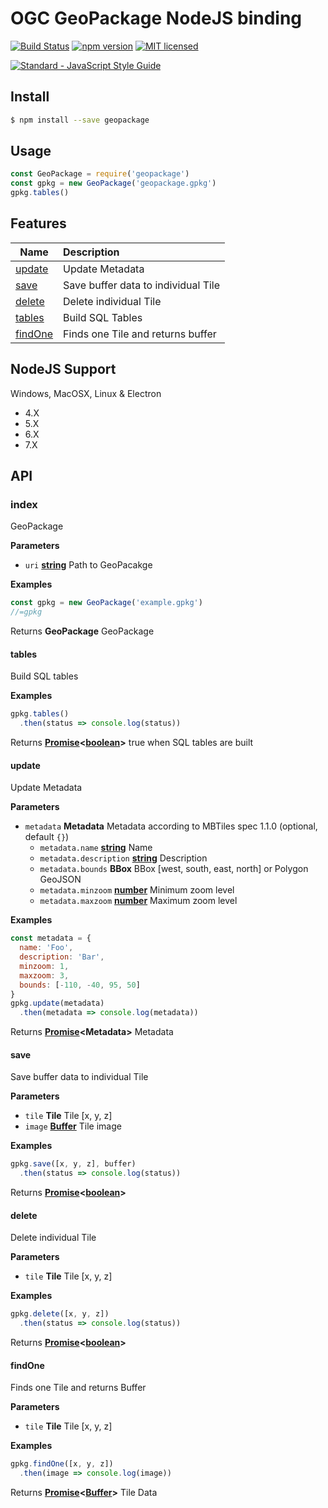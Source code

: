 # OGC GeoPackage NodeJS binding

[![Build Status](https://travis-ci.org/DenisCarriere/geopackage.svg?branch=master)](https://travis-ci.org/DenisCarriere/geopackage)
[![npm version](https://badge.fury.io/js/geopackage.svg)](https://badge.fury.io/js/geopackage)
[![MIT licensed](https://img.shields.io/badge/license-MIT-blue.svg)](https://raw.githubusercontent.com/DenisCarriere/geopackage/master/LICENSE)

<!-- Line Break -->

[![Standard - JavaScript Style Guide](https://cdn.rawgit.com/feross/standard/master/badge.svg)](https://github.com/feross/standard)

## Install

```bash
$ npm install --save geopackage
```

## Usage

```javascript
const GeoPackage = require('geopackage')
const gpkg = new GeoPackage('geopackage.gpkg')
gpkg.tables()
```

## Features

| Name                | Description                         |
| ------------------- | :---------------------------------- |
| [update](#update)   | Update Metadata                     |
| [save](#save)       | Save buffer data to individual Tile |
| [delete](#delete)   | Delete individual Tile              |
| [tables](#tables)   | Build SQL Tables                    |
| [findOne](#findone) | Finds one Tile and returns buffer   |

## NodeJS Support

Windows, MacOSX, Linux & Electron

-   4.X
-   5.X
-   6.X
-   7.X

## API

<!-- Generated by documentation.js. Update this documentation by updating the source code. -->

### index

GeoPackage

**Parameters**

-   `uri` **[string](https://developer.mozilla.org/en-US/docs/Web/JavaScript/Reference/Global_Objects/String)** Path to GeoPacakge

**Examples**

```javascript
const gpkg = new GeoPackage('example.gpkg')
//=gpkg
```

Returns **GeoPackage** GeoPackage

#### tables

Build SQL tables

**Examples**

```javascript
gpkg.tables()
  .then(status => console.log(status))
```

Returns **[Promise](https://developer.mozilla.org/en-US/docs/Web/JavaScript/Reference/Global_Objects/Promise)&lt;[boolean](https://developer.mozilla.org/en-US/docs/Web/JavaScript/Reference/Global_Objects/Boolean)>** true when SQL tables are built

#### update

Update Metadata

**Parameters**

-   `metadata` **Metadata** Metadata according to MBTiles spec 1.1.0 (optional, default `{}`)
    -   `metadata.name` **[string](https://developer.mozilla.org/en-US/docs/Web/JavaScript/Reference/Global_Objects/String)** Name
    -   `metadata.description` **[string](https://developer.mozilla.org/en-US/docs/Web/JavaScript/Reference/Global_Objects/String)** Description
    -   `metadata.bounds` **BBox** BBox [west, south, east, north] or Polygon GeoJSON
    -   `metadata.minzoom` **[number](https://developer.mozilla.org/en-US/docs/Web/JavaScript/Reference/Global_Objects/Number)** Minimum zoom level
    -   `metadata.maxzoom` **[number](https://developer.mozilla.org/en-US/docs/Web/JavaScript/Reference/Global_Objects/Number)** Maximum zoom level

**Examples**

```javascript
const metadata = {
  name: 'Foo',
  description: 'Bar',
  minzoom: 1,
  maxzoom: 3,
  bounds: [-110, -40, 95, 50]
}
gpkg.update(metadata)
  .then(metadata => console.log(metadata))
```

Returns **[Promise](https://developer.mozilla.org/en-US/docs/Web/JavaScript/Reference/Global_Objects/Promise)&lt;Metadata>** Metadata

#### save

Save buffer data to individual Tile

**Parameters**

-   `tile` **Tile** Tile [x, y, z]
-   `image` **[Buffer](https://nodejs.org/api/buffer.html)** Tile image

**Examples**

```javascript
gpkg.save([x, y, z], buffer)
  .then(status => console.log(status))
```

Returns **[Promise](https://developer.mozilla.org/en-US/docs/Web/JavaScript/Reference/Global_Objects/Promise)&lt;[boolean](https://developer.mozilla.org/en-US/docs/Web/JavaScript/Reference/Global_Objects/Boolean)>** 

#### delete

Delete individual Tile

**Parameters**

-   `tile` **Tile** Tile [x, y, z]

**Examples**

```javascript
gpkg.delete([x, y, z])
  .then(status => console.log(status))
```

Returns **[Promise](https://developer.mozilla.org/en-US/docs/Web/JavaScript/Reference/Global_Objects/Promise)&lt;[boolean](https://developer.mozilla.org/en-US/docs/Web/JavaScript/Reference/Global_Objects/Boolean)>** 

#### findOne

Finds one Tile and returns Buffer

**Parameters**

-   `tile` **Tile** Tile [x, y, z]

**Examples**

```javascript
gpkg.findOne([x, y, z])
  .then(image => console.log(image))
```

Returns **[Promise](https://developer.mozilla.org/en-US/docs/Web/JavaScript/Reference/Global_Objects/Promise)&lt;[Buffer](https://nodejs.org/api/buffer.html)>** Tile Data
